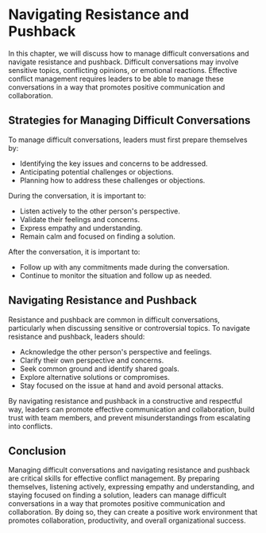 # Navigating Resistance and Pushback

In this chapter, we will discuss how to manage difficult conversations and navigate resistance and pushback. Difficult conversations may involve sensitive topics, conflicting opinions, or emotional reactions. Effective conflict management requires leaders to be able to manage these conversations in a way that promotes positive communication and collaboration.

Strategies for Managing Difficult Conversations
-----------------------------------------------

To manage difficult conversations, leaders must first prepare themselves by:

* Identifying the key issues and concerns to be addressed.
* Anticipating potential challenges or objections.
* Planning how to address these challenges or objections.

During the conversation, it is important to:

* Listen actively to the other person's perspective.
* Validate their feelings and concerns.
* Express empathy and understanding.
* Remain calm and focused on finding a solution.

After the conversation, it is important to:

* Follow up with any commitments made during the conversation.
* Continue to monitor the situation and follow up as needed.

Navigating Resistance and Pushback
----------------------------------

Resistance and pushback are common in difficult conversations, particularly when discussing sensitive or controversial topics. To navigate resistance and pushback, leaders should:

* Acknowledge the other person's perspective and feelings.
* Clarify their own perspective and concerns.
* Seek common ground and identify shared goals.
* Explore alternative solutions or compromises.
* Stay focused on the issue at hand and avoid personal attacks.

By navigating resistance and pushback in a constructive and respectful way, leaders can promote effective communication and collaboration, build trust with team members, and prevent misunderstandings from escalating into conflicts.

Conclusion
----------

Managing difficult conversations and navigating resistance and pushback are critical skills for effective conflict management. By preparing themselves, listening actively, expressing empathy and understanding, and staying focused on finding a solution, leaders can manage difficult conversations in a way that promotes positive communication and collaboration. By doing so, they can create a positive work environment that promotes collaboration, productivity, and overall organizational success.
